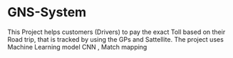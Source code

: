 # GNS-System
This Project helps customers (Drivers) to pay the exact Toll based on their Road trip, that is tracked by using the GPs and Sattellite.
The project uses Machine Learning model CNN , Match mapping
